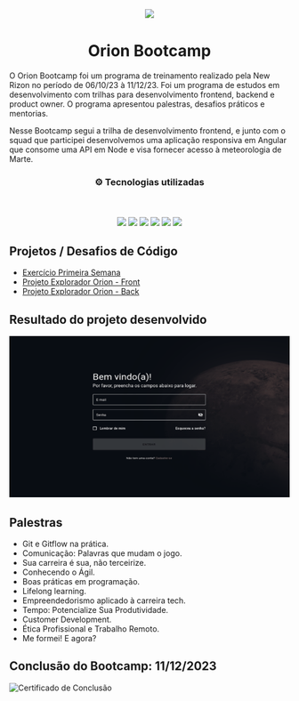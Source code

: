 <div align="center">
<img src="https://newrizon.global/wp-content/themes/hello-theme-child-master/img/selo-bootcamp.svg" width="175px"> 
</div>
<h1 align="center">Orion Bootcamp</h1>

O Orion Bootcamp foi um programa de treinamento realizado pela New Rizon no período de 06/10/23 à 11/12/23. Foi um programa de estudos em desenvolvimento com trilhas para desenvolvimento frontend, backend e product owner. O programa apresentou palestras, desafios práticos e mentorias. 

Nesse Bootcamp segui a trilha de desenvolvimento frontend, e junto com o squad que participei desenvolvemos uma aplicação responsiva em Angular que consome uma API em Node e visa fornecer acesso à meteorologia de Marte.

<h3 align="center">
⚙️ Tecnologias utilizadas

<p>&nbsp;</p>
<img src="https://img.shields.io/badge/angular-%23DD0031.svg?style=for-the-badge&logo=angular&logoColor=white">
<img src="https://img.shields.io/badge/html5-%23E34F26.svg?style=for-the-badge&logo=html5&logoColor=white"/>
<img src="https://img.shields.io/badge/css3-%231572B6.svg?style=for-the-badge&logo=css3&logoColor=white"/>
<img src="https://img.shields.io/badge/typescript-%231572B6.svg?style=for-the-badge&logo=typescript&logoColor=white"/>
<img src="https://img.shields.io/badge/javascript-%23323330.svg?style=for-the-badge&logo=javascript&logoColor=%23F7DF1E">
<img src="https://img.shields.io/badge/git-%23F05033.svg?style=for-the-badge&logo=git&logoColor=white"/>
</h3>

## Projetos / Desafios de Código

- [Exercício Primeira Semana](https://github.com/luispaulobrito/Orion-Bootcamp/tree/develop/exercicios)
- [Projeto Explorador Orion - Front](https://github.com/luispaulobrito/orion-bootcamp-front-alpha-orionis)
- [Projeto Explorador Orion - Back](https://github.com/luispaulobrito/orion-bootcamp-back-alpha-orionis)

## Resultado do projeto desenvolvido

![Projeto Explorador Orion](https://github.com/luispaulobrito/Orion-Bootcamp/blob/develop/assets/explorador-orion.gif)

## Palestras

- Git e Gitflow na prática.
- Comunicação: Palavras que mudam o jogo.
- Sua carreira é sua, não terceirize.
- Conhecendo o Ágil.
- Boas práticas em programação.
- Lifelong learning.
- Empreendedorismo aplicado à carreira tech.
- Tempo: Potencialize Sua Produtividade.
- Customer Development.
- Ética Profissional e Trabalho Remoto.
- Me formei! E agora?

## Conclusão do Bootcamp: 11/12/2023
![Certificado de Conclusão]()
